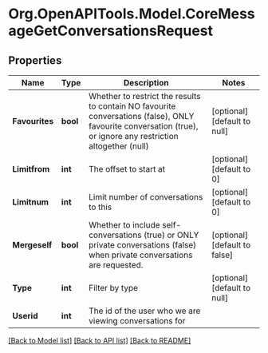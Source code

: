 # Org.OpenAPITools.Model.CoreMessageGetConversationsRequest

## Properties

Name | Type | Description | Notes
------------ | ------------- | ------------- | -------------
**Favourites** | **bool** | Whether to restrict the results to contain NO favourite                 conversations (false), ONLY favourite conversation (true), or ignore any restriction altogether (null) | [optional] [default to null]
**Limitfrom** | **int** | The offset to start at | [optional] [default to 0]
**Limitnum** | **int** | Limit number of conversations to this | [optional] [default to 0]
**Mergeself** | **bool** | Whether to include self-conversations (true) or ONLY private                     conversations (false) when private conversations are requested. | [optional] [default to false]
**Type** | **int** | Filter by type | [optional] [default to null]
**Userid** | **int** | The id of the user who we are viewing conversations for | 

[[Back to Model list]](../README.md#documentation-for-models) [[Back to API list]](../README.md#documentation-for-api-endpoints) [[Back to README]](../README.md)

